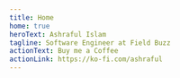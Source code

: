 ```yaml
---
title: Home
home: true
heroText: Ashraful Islam
tagline: Software Engineer at Field Buzz
actionText: Buy me a Coffee
actionLink: https://ko-fi.com/ashraful
---
```

<LatestThreePostList
  :pages="$site.pages"
  :start-page="$site.themeConfig.startPage"
/>